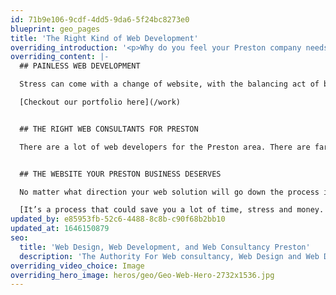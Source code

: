 ```yaml
---
id: 71b9e106-9cdf-4dd5-9da6-5f24bc8273e0
blueprint: geo_pages
title: 'The Right Kind of Web Development'
overriding_introduction: '<p>Why do you feel your Preston company needs a new website? Is it not optimisable? Looks out of date? Not mobile friendly? Whatever the reason Think!Creative’s web development and web consultancy experts are on hand to find the best solution for you Preston business.</p>'
overriding_content: |-
  ## PAINLESS WEB DEVELOPMENT

  Stress can come with a change of website, with the balancing act of budgets, deadlines, branding, and tone of voice. Thankfully Think!Creative have been helping businesses in the Preston area keep web design simple area for over a decade. We have the experience in and track record of creating beautiful websites, keeping to budgets and deadlines, and removing the potential for stress, so you can get on with whatever your Preston business needs. And with every web design service covered, we can remove even more stress by helping you answer questions like: Where are the images coming from? Who’s writing the words? Who’s managing the hosting?

  [Checkout our portfolio here](/work)


  ## THE RIGHT WEB CONSULTANTS FOR PRESTON

  There are a lot of web developers for the Preston area. There are far fewer web consultants. The strategy behind your website is every bit as important as the technical ability to create it. That’s why, at Think!Creative, we do both, so the website you end up with is exactly the website you need.


  ## THE WEBSITE YOUR PRESTON BUSINESS DESERVES

  No matter what direction your web solution will go down the process is the same. How can we make the user’s experience more enjoyable? Are there simpler ways to navigate product pages, forms, or shopping carts? What is wrong with the site you have now and how could things be better? It doesn’t necessarily mean you’ll need a whole new site – there may be a cheaper way of improving the current site with new plugins and a new theme, while keeping the existing database.

  [It’s a process that could save you a lot of time, stress and money. Talk to us now about our web consultancy services for Preston.](/contact)
updated_by: e85953fb-52c6-4488-8c8b-c90f68b2bb10
updated_at: 1646150879
seo:
  title: 'Web Design, Web Development, and Web Consultancy Preston'
  description: 'The Authority For Web consultancy, Web Design and Web Development in Preston, call Think!Creative’s Web Development and Consultancy Experts on 01253 297900.'
overriding_video_choice: Image
overriding_hero_image: heros/geo/Geo-Web-Hero-2732x1536.jpg
---
```

